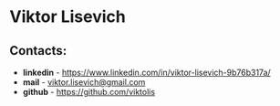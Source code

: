 # Viktor Lisevich

## Contacts:
* **linkedin** - https://www.linkedin.com/in/viktor-lisevich-9b76b317a/
* **mail** - viktor.lisevich@gmail.com
* **github** - https://github.com/viktolis